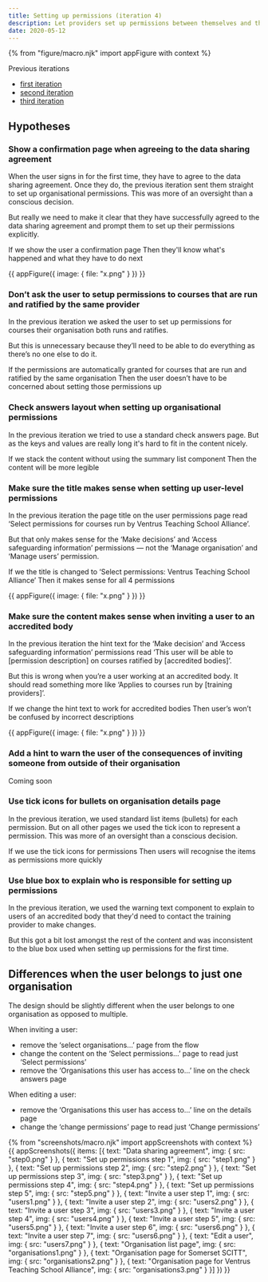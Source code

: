 ```yaml
---
title: Setting up permissions (iteration 4)
description: Let providers set up permissions between themselves and their partner organisations
date: 2020-05-12
---
```


{% from "figure/macro.njk" import appFigure with context %}

Previous iterations
* [first iteration](/manage-teacher-training-applications/setting-up-permissions)
* [second iteration](/manage-teacher-training-applications/setting-up-permissions-iteration-2)
* [third iteration](/manage-teacher-training-applications/setting-up-permissions-iteration-3)

## Hypotheses

### Show a confirmation page when agreeing to the data sharing agreement

When the user signs in for the first time, they have to agree to the data sharing agreement. Once they do, the previous iteration sent them straight to set up organisational permissions. This was more of an oversight than a conscious decision.

But really we need to make it clear that they have successfully agreed to the data sharing agreement and prompt them to set up their permissions explicitly.

If we show the user a confirmation page
Then they'll know what's happened and what they have to do next

{{ appFigure({
  image: {
    file: "x.png"
  }
}) }}

### Don’t ask the user to setup permissions to courses that are run and ratified by the same provider

In the previous iteration we asked the user to set up permissions for courses their organisation both runs and ratifies.

But this is unnecessary because they’ll need to be able to do everything as there’s no one else to do it.

If the permissions are automatically granted for courses that are run and ratified by the same organisation
Then the user doesn’t have to be concerned about setting those permissions up

### Check answers layout when setting up organisational permissions

In the previous iteration we tried to use a standard check answers page. But as the keys and values are really long it's hard to fit in the content nicely.

If we stack the content without using the summary list component
Then the content will be more legible

### Make sure the title makes sense when setting up user-level permissions

In the previous iteration the page title on the user permissions page read ‘Select permissions for courses run by Ventrus Teaching School Alliance’.

But that only makes sense for the ‘Make decisions’ and ‘Access safeguarding information’ permissions — not the ‘Manage organisation’ and ‘Manage users’ permission.

If we the title is changed to ‘Select permissions: Ventrus Teaching School Alliance’
Then it makes sense for all 4 permissions

{{ appFigure({
  image: {
    file: "x.png"
  }
}) }}

### Make sure the content makes sense when inviting a user to an accredited body

In the previous iteration the hint text for the ‘Make decision’ and ‘Access safeguarding information’ permissions read ‘This user will be able to [permission description] on courses ratified by [accredited bodies]’.

But this is wrong when you’re a user working at an accredited body. It should read something more like ‘Applies to courses run by [training providers]’.

If we change the hint text to work for accredited bodies
Then user’s won’t be confused by incorrect descriptions

{{ appFigure({
  image: {
    file: "x.png"
  }
}) }}

### Add a hint to warn the user of the consequences of inviting someone from outside of their organisation

Coming soon

### Use tick icons for bullets on organisation details page

In the previous iteration, we used standard list items (bullets) for each permission. But on all other pages we used the tick icon to represent a permission. This was more of an oversight than a conscious decision.

If we use the tick icons for permissions
Then users will recognise the items as permissions more quickly

### Use blue box to explain who is responsible for setting up permissions

In the previous iteration, we used the warning text component to explain to users of an accredited body that they'd need to contact the training provider to make changes.

But this got a bit lost amongst the rest of the content and was inconsistent to the blue box used when setting up permissions for the first time.

## Differences when the user belongs to just one organisation

The design should be slightly different when the user belongs to one organisation as opposed to multiple.

When inviting a user:

- remove the ‘select organisations...’ page from the flow
- change the content on the ‘Select permissions...’ page to read just ‘Select permissions’
- remove the ‘Organisations this user has access to...’ line on the check answers page

When editing a user:

- remove the ‘Organisations this user has access to...’ line on the details page
- change the ‘change permissions’ page to read just ‘Change permissions’

{% from "screenshots/macro.njk" import appScreenshots with context %}
{{ appScreenshots({
  items: [{
    text: "Data sharing agreement",
    img: {
      src: "step0.png"
    }
  }, {
    text: "Set up permissions step 1",
    img: {
      src: "step1.png"
    }
  }, {
    text: "Set up permissions step 2",
    img: {
      src: "step2.png"
    }
  }, {
    text: "Set up permissions step 3",
    img: {
      src: "step3.png"
    }
  }, {
    text: "Set up permissions step 4",
    img: {
      src: "step4.png"
    }
  }, {
    text: "Set up permissions step 5",
    img: {
      src: "step5.png"
    }
  }, {
    text: "Invite a user step 1",
    img: {
      src: "users1.png"
    }
  }, {
    text: "Invite a user step 2",
    img: {
      src: "users2.png"
    }
  }, {
    text: "Invite a user step 3",
    img: {
      src: "users3.png"
    }
  }, {
    text: "Invite a user step 4",
    img: {
      src: "users4.png"
    }
  }, {
    text: "Invite a user step 5",
    img: {
      src: "users5.png"
    }
  }, {
    text: "Invite a user step 6",
    img: {
      src: "users6.png"
    }
  }, {
    text: "Invite a user step 7",
    img: {
      src: "users6.png"
    }
  }, {
    text: "Edit a user",
    img: {
      src: "users7.png"
    }
  }, {
    text: "Organisation list page",
    img: {
      src: "organisations1.png"
    }
  }, {
    text: "Organisation page for Somerset SCITT",
    img: {
      src: "organisations2.png"
    }
  }, {
    text: "Organisation page for Ventrus Teaching School Alliance",
    img: {
      src: "organisations3.png"
    }
  }]
}) }}
